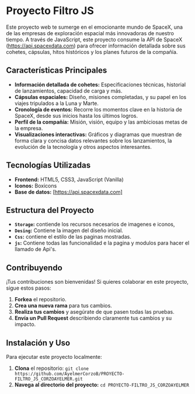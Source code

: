 # Proyecto Filtro JS

Este proyecto web te sumerge en el emocionante mundo de SpaceX, una de las empresas de exploración espacial más innovadoras de nuestro tiempo.
A través de JavaScript, este proyecto consume la API de SpaceX (https://api.spacexdata.com) para ofrecer información detallada sobre sus cohetes, 
cápsulas, hitos históricos y los planes futuros de la compañía.

## Características Principales

* **Información detallada de cohetes:** Especificaciones técnicas, historial de lanzamientos, capacidad de carga y más.
* **Cápsulas espaciales:** Diseño, misiones completadas, y su papel en los viajes tripulados a la Luna y Marte.
* **Cronología de eventos:** Recorre los momentos clave en la historia de SpaceX, desde sus inicios hasta los últimos logros.
* **Perfil de la compañía:** Misión, visión, equipo y las ambiciosas metas de la empresa.
* **Visualizaciones interactivas:** Gráficos y diagramas que muestran de forma clara y concisa datos relevantes sobre los lanzamientos, la evolución de la tecnología y otros aspectos interesantes.

## Tecnologías Utilizadas

* **Frontend:** HTML5, CSS3, JavaScript (Vanilla)
* **Iconos:** Boxicons
* **Base de datos:** [https://api.spacexdata.com]

## Estructura del Proyecto

* **`Storage`:** contiende los recursos necesarios de imagenes e iconos,
* **`Desing`:** Contiene la imagen del diseño inicial.
* **`Css`:** contiene el estilo de las paginas mostradas.
* **`js`:** Contiene todas las funcionalidad e la pagina y modulos para hacer el llamado de Api's.

## Contribuyendo

¡Tus contribuciones son bienvenidas! Si quieres colaborar en este proyecto, sigue estos pasos:

1. **Forkea** el repositorio.
2. **Crea una nueva rama** para tus cambios.
3. **Realiza tus cambios** y asegúrate de que pasen todas las pruebas.
4. **Envía un Pull Request** describiendo claramente tus cambios y su impacto.

## Instalación y Uso

Para ejecutar este proyecto localmente:

1. **Clona** el repositorio: `git clone https://github.com/AyelmerCorzoB/PROYECTO-FILTRO_JS_CORZOAYELMER.git`
2. **Navega al directorio del proyecto:** `cd PROYECTO-FILTRO_JS_CORZOAYELMER`


